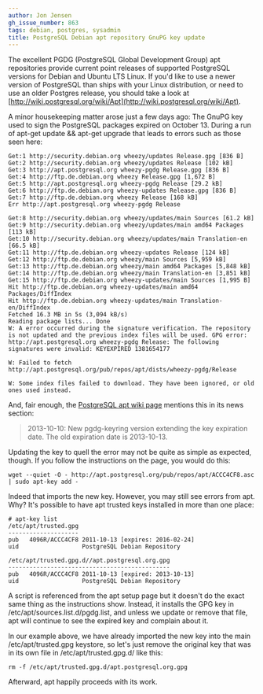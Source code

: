 ```yaml
---
author: Jon Jensen
gh_issue_number: 863
tags: debian, postgres, sysadmin
title: PostgreSQL Debian apt repository GnuPG key update
---
```


The excellent PGDG (PostgreSQL Global Development Group) apt repositories provide current point releases of supported PostgreSQL versions for Debian and Ubuntu LTS Linux. If you'd like to use a newer version of PostgreSQL than ships with your Linux distribution, or need to use an older Postgres release, you should take a look at [http://wiki.postgresql.org/wiki/Apt](http://wiki.postgresql.org/wiki/Apt).

A minor housekeeping matter arose just a few days ago: The GnuPG key used to sign the PostgreSQL packages expired on October 13. During a run of apt-get update && apt-get upgrade that leads to errors such as those seen here:

```
Get:1 http://security.debian.org wheezy/updates Release.gpg [836 B]
Get:2 http://security.debian.org wheezy/updates Release [102 kB]
Get:3 http://apt.postgresql.org wheezy-pgdg Release.gpg [836 B]
Get:4 http://ftp.de.debian.org wheezy Release.gpg [1,672 B]
Get:5 http://apt.postgresql.org wheezy-pgdg Release [29.2 kB]
Get:6 http://ftp.de.debian.org wheezy-updates Release.gpg [836 B]
Get:7 http://ftp.de.debian.org wheezy Release [168 kB]
Err http://apt.postgresql.org wheezy-pgdg Release

Get:8 http://security.debian.org wheezy/updates/main Sources [61.2 kB]
Get:9 http://security.debian.org wheezy/updates/main amd64 Packages [113 kB]
Get:10 http://security.debian.org wheezy/updates/main Translation-en [66.5 kB]
Get:11 http://ftp.de.debian.org wheezy-updates Release [124 kB]
Get:12 http://ftp.de.debian.org wheezy/main Sources [5,959 kB]
Get:13 http://ftp.de.debian.org wheezy/main amd64 Packages [5,848 kB]
Get:14 http://ftp.de.debian.org wheezy/main Translation-en [3,851 kB]
Get:15 http://ftp.de.debian.org wheezy-updates/main Sources [1,995 B]
Hit http://ftp.de.debian.org wheezy-updates/main amd64 Packages/DiffIndex
Hit http://ftp.de.debian.org wheezy-updates/main Translation-en/DiffIndex
Fetched 16.3 MB in 5s (3,094 kB/s)
Reading package lists... Done
W: A error occurred during the signature verification. The repository is not updated and the previous index files will be used. GPG error:
http://apt.postgresql.org wheezy-pgdg Release: The following signatures were invalid: KEYEXPIRED 1381654177

W: Failed to fetch http://apt.postgresql.org/pub/repos/apt/dists/wheezy-pgdg/Release

W: Some index files failed to download. They have been ignored, or old ones used instead.
```

And, fair enough, the [PostgreSQL apt wiki page](http://wiki.postgresql.org/wiki/Apt) mentions this in its news section:

> 2013-10-10: New pgdg-keyring version extending the key expiration date. The old expiration date is 2013-10-13.

Updating the key to quell the error may not be quite as simple as expected, though. If you follow the instructions on the page, you would do this:

```
wget --quiet -O - http://apt.postgresql.org/pub/repos/apt/ACCC4CF8.asc | sudo apt-key add -
```

Indeed that imports the new key. However, you may still see errors from apt. Why? It's possible to have apt trusted keys installed in more than one place:

```
# apt-key list
/etc/apt/trusted.gpg
--------------------
pub   4096R/ACCC4CF8 2011-10-13 [expires: 2016-02-24]
uid                  PostgreSQL Debian Repository

/etc/apt/trusted.gpg.d//apt.postgresql.org.gpg
----------------------------------------------
pub   4096R/ACCC4CF8 2011-10-13 [expired: 2013-10-13]
uid                  PostgreSQL Debian Repository
```

A script is referenced from the apt setup page but it doesn't do the exact same thing as the instructions show. Instead, it installs the GPG key in /etc/apt/sources.list.d/pgdg.list, and unless we update or remove that file, apt will continue to see the expired key and complain about it.

In our example above, we have already imported the new key into the main /etc/apt/trusted.gpg keystore, so let's just remove the original key that was in its own file in /etc/apt/trusted.gpg.d/ like this:

```
rm -f /etc/apt/trusted.gpg.d/apt.postgresql.org.gpg
```

Afterward, apt happily proceeds with its work.
